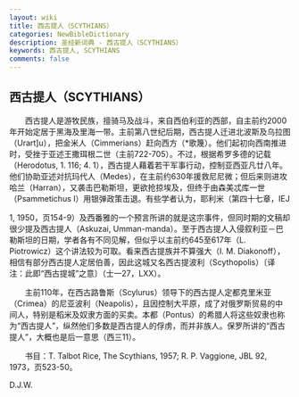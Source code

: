 ```yaml
---
layout: wiki
title: 西古提人（SCYTHIANS）
categories: NewBibleDictionary
description: 圣经新词典 - 西古提人（SCYTHIANS）
keywords: 西古提人, SCYTHIANS
comments: false
---
```


## 西古提人（SCYTHIANS）

　　西古提人是游牧民族，擅骑马及战斗，来自西伯利亚的西部，自主前约2000年开始定居于黑海及里海一带。主前第八世纪后期，西古提人迁进北波斯及乌拉图（Urart]u），把金米人（Cimmerians）赶向西方（*歌篾）。他们起初向西南推进时，受挫于亚述王撒珥根二世（主前722-705）。不过，根据希罗多德的记载（Herodotus, 1. 116; 4. 1），西古提人藉着若干军事行动，控制亚西亚凡廿八年。他们协助亚述对抗玛代人（Medes），在主前约630年援救尼尼微；但后来则进攻哈兰（Harran），又袭击巴勒斯坦，更欲抢掠埃及，但终于由森美忒库一世（Psammetichus I）用银弹政策击退。有些学者认为，耶利米（第四十七章，IEJ

1, 1950，页154-9）及西番雅的一个预言所讲的就是这宗事件，但同时期的文稿却很少提及西古提人（Askuzai, Umman-manda）。至于西古提人入侵叙利亚－巴勒斯坦的日期，学者各有不同见解，但似乎以主前约645至617年（L. Piotrowicz）这个讲法较为可取。看来西古提族并不算强大（I. M. Diakonoff），相信有部分西古提人定居伯善，因此这城又名西古提波利（Scythopolis）〔译注：此即“西古提城”之意〕（士一27，LXX）。

　　主前110年，在西古路鲁斯（Scylurus）领导下的西古提人定都克里米亚（Crimea）的尼亚波利（Neapolis），且因控制大平原，成了对俄罗斯贸易的中间人，特别是稻米及奴隶方面的买卖。本都（Pontus）的希腊人将这些奴隶也称为“西古提人”，纵然他们多数是西古提人的俘虏，而并非族人。保罗所讲的“西古提人”，大概也是后一意思（西三11）。

　　书目：T. Talbot Rice, The Scythians, 1957; R. P. Vaggione, JBL 92, 1973，页523-50。

D.J.W.








